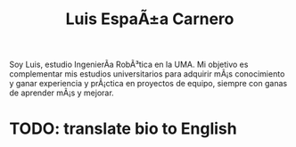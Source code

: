 ﻿---
translationKey: Luis
# Display name
title: Luis EspaÃ±a Carnero

# Full Name (for SEO)
first_name: Luis
last_name: EspaÃ±a Carnero

# Is this the primary user of the site?
superuser: false

# Role/position
role: Co-leader Hardware

# Organizations/Affiliations
organizations:
  - name: Universidad de MÃ¡laga
    url: 'http://www.uma.es'

# Short bio (displayed in user profile at end of posts)
bio: Mis intereses incluyen robÃ³tica, impresiÃ³n 3D y diseÃ±o 3D.

interests:
  - ImpresiÃ³n 3D
  - DiseÃ±o 3D
  - RobÃ³tica y electrÃ³nica

education:
  courses:
    - course: Graduado en IngenierÃ­a ElectrÃ³ncia, RobÃ³tica y MecatrÃ³nica (3Âº)
      institution: Universidad de MÃ¡laga
      year: 2024

# Social/Academic Networking
# For available icons, see: https://docs.hugoblox.com/getting-started/page-builder/#icons
#   For an email link, use "fas" icon pack, "envelope" icon, and a link in the
#   form "mailto:your-email@example.com" or "#contact" for contact widget.
social:
  - icon: envelope
    icon_pack: fas
    link: 'mailto:luisesp@uma.es'
  - icon: linkedin
    icon_pack: fab
    link: https://www.linkedin.com/in/luis-espa%C3%B1a-carnero-587915307/
  - icon: github
    icon_pack: fab
    link: https://github.com/LuisEC0

    
# Link to a PDF of your resume/CV from the About widget.
# To enable, copy your resume/CV to `static/files/cv.pdf` and uncomment the lines below.
# - icon: cv
#   icon_pack: ai
#   link: files/cv.pdf

# Enter email to display Gravatar (if Gravatar enabled in Config)
email: ''

# Highlight the author in author lists? (true/false)
highlight_name: false

# Organizational groups that you belong to (for People widget)
#   Set this to `[]` or comment out if you are not using People widget.
user_groups:
  - Team Leads
---


Soy Luis, estudio IngenierÃ­a RobÃ³tica en la UMA. Mi objetivo es complementar mis estudios universitarios para adquirir mÃ¡s conocimiento y ganar experiencia y prÃ¡ctica en proyectos de equipo, siempre con ganas de aprender mÃ¡s y mejorar.

# TODO: translate bio to English
